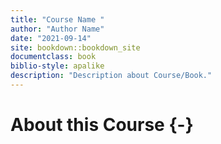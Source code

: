 ```yaml
---
title: "Course Name "
author: "Author Name"
date: "2021-09-14"
site: bookdown::bookdown_site
documentclass: book
biblio-style: apalike
description: "Description about Course/Book."
---
```




# About this Course {-}


